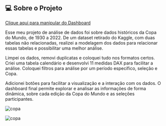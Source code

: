 ## 💻 Sobre o Projeto

[Clique aqui para manipular do Dashboard](https://app.powerbi.com/view?r=eyJrIjoiYTY0YzJhNWEtZmZjZS00MmFhLWE5N2YtMmE3Y2JlNzI4NWU3IiwidCI6ImQ4ZWNjMjQ1LWI2Y2EtNDhkNi04N2FhLWExZDhjZmQ1OTkwNyJ9&pageName=deab6e26b11854f6b81d)

Esse meu projeto de análise de dados foi sobre dados históricos da Copa do Mundo, de 1930 a 2022. De um dataset retirado do Kaggle, com duas tabelas não relacionadas, realizei a modelagem dos dados para relacionar essas tabelas e possibilitar uma melhor análise.

Limpei os dados, removi duplicatas e coloquei tudo nos formatos certos. Criei uma tabela calendário e desenvolvi 11 medidas DAX para facilitar a análise. Coloquei filtros para análise por um período específico, seleção e Copa.

Adicionei botões para facilitar a visualização e a interação com os dados. O dashboard final permite explorar e analisar as informações de forma dinâmica, sobre cada edição da Copa do Mundo e as seleções participantes.

![copa](https://github.com/user-attachments/assets/2d6ceb2b-c968-4689-853a-f4e8ec69bb32)

![copa](https://github.com/user-attachments/assets/63f957ac-8766-4fc9-bc4f-d618c9850beb)

